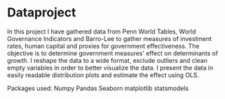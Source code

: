 # Dataproject

In this project I have gathered data from Penn World Tables, World Governance Indicators and Barro-Lee to gather measures of investment rates, human capital and proxies for government effectiveness. The objective is to determine government measures' effect on determinants of growth. I reshape the data to a wide format, exclude outliers and clean empty variables in order to better visualize the data. I present the data in easily readable distribution plots and estimate the effect using OLS.

Packages used: 
Numpy
Pandas
Seaborn
matplotlib
statsmodels

